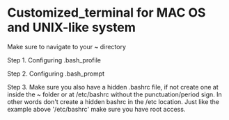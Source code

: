 # Customized_terminal for MAC OS and UNIX-like system

Make sure to navigate to  your ~ directory

Step 1. Configuring .bash_profile

Step 2. Configuring .bash_prompt

Step 3. Make sure you also have a hidden .bashrc file, if not create one at inside the ~ folder or at /etc/bashrc without the punctuation/period sign.
		In other words don't create a hidden bashrc in the /etc location. Just like the example above '/etc/bashrc' make sure you have root access.


